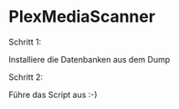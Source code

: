# PlexMediaScanner

Schritt 1:

Installiere die Datenbanken aus dem Dump 

Schritt 2:

Führe das Script aus :-)
